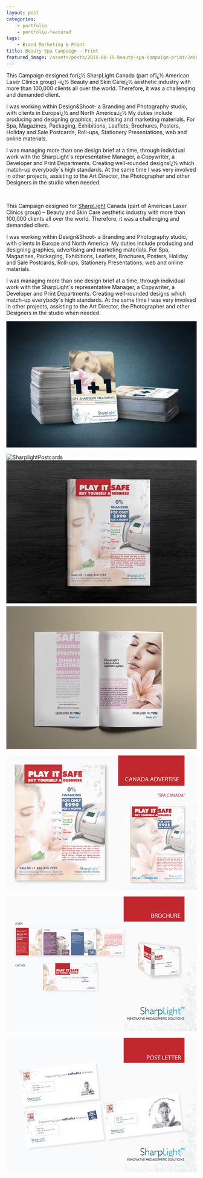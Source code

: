 ```yaml
---
layout: post
categories: 
    - portfolio
    - portfolio-featured
tags: 
    - Brand Marketing & Print
title: Beauty Spa Campaign – Print
featured_image: /assets/posts/2015-08-15-beauty-spa-campaign-print/2ec621cbd84fc0e26657377723b34948.jpg
---
```



This Campaign designed forï¿½ SharpLight Canada (part ofï¿½ American Laser Clinics group) &#8211;ï¿½ Beauty and Skin Careï¿½ aesthetic industry with more than 100,000 clients all over the world. Therefore, it was a challenging and demanded client.

I was working within Design&Shoot- a Branding and Photography studio, with clients in Europeï¿½ and North America.ï¿½ My duties include producing and designing graphics, advertising and marketing materials. For Spa, Magazines, Packaging, Exhibitions, Leaflets, Brochures, Posters, Holiday and Sale Postcards, Roll-ups, Stationery Presentations, web and online materials.

I was managing more than one design brief at a time, through individual work with the SharpLight\`s representative Manager, a Copywriter, a Developer and Print Departments. Creating well-rounded designsï¿½ which match-up everybody\`s high standards. At the same time I was very involved in other projects, assisting to the Art Director, the Photographer and other Designers in the studio when needed.

&nbsp;

This Campaign designed for [SharpLight](http://www.sharplightech.com/) Canada (part of American Laser Clinics group) – Beauty and Skin Care aesthetic industry with more than 100,000 clients all over the world. Therefore, it was a challenging and demanded client.

I was working within Design&Shoot- a Branding and Photography studio, with clients in Europe and North America. My duties include producing and designing graphics, advertising and marketing materials. For Spa, Magazines, Packaging, Exhibitions, Leaflets, Brochures, Posters, Holiday and Sale Postcards, Roll-ups, Stationery Presentations, web and online materials.

I was managing more than one design brief at a time, through individual work with the SharpLight\`s representative Manager, a Copywriter, a Developer and Print Departments. Creating well-rounded designs which match-up everybody\`s high standards. At the same time I was very involved in other projects, assisting to the Art Director, the Photographer and other Designers in the studio when needed.

![2ec621cbd84fc0e26657377723b34948](/assets/posts/2015-08-15-beauty-spa-campaign-print/2ec621cbd84fc0e26657377723b34948-1024x680.jpg)

![SharplightPostcards](/assets/posts/2015-08-15-beauty-spa-campaign-print/SharplightPostcards.jpg)![Sharplight](/assets/posts/2015-08-15-beauty-spa-campaign-print/Sharplight.jpg)

[![002-Canada campaign present-2009](/assets/posts/2015-08-15-beauty-spa-campaign-print/002-Canada-campaign-present-2009.png)](/assets/posts/2015-08-15-beauty-spa-campaign-print/002-Canada-campaign-present-2009.png)

[![004-Canada campaign present-2009](/assets/posts/2015-08-15-beauty-spa-campaign-print/004-Canada-campaign-present-2009.png)](/assets/posts/2015-08-15-beauty-spa-campaign-print/004-Canada-campaign-present-2009.png)

[![008-Canada campaign present-2009](/assets/posts/2015-08-15-beauty-spa-campaign-print/008-Canada-campaign-present-2009.png)](/assets/posts/2015-08-15-beauty-spa-campaign-print/008-Canada-campaign-present-2009.png)